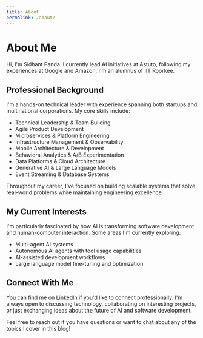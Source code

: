 ```yaml
---
title: About
permalink: /about/
---
```


# About Me

Hi, I'm Sidhant Panda. I currently lead AI initiatives at Astuto, following my experiences at Google and Amazon. I'm an alumnus of IIT Roorkee.

## Professional Background

I'm a hands-on technical leader with experience spanning both startups and multinational corporations. My core skills include:

- Technical Leadership & Team Building
- Agile Product Development
- Microservices & Platform Engineering
- Infrastructure Management & Observability
- Mobile Architecture & Development
- Behavioral Analytics & A/B Experimentation
- Data Platforms & Cloud Architecture
- Generative AI & Large Language Models
- Event Streaming & Database Systems

Throughout my career, I've focused on building scalable systems that solve real-world problems while maintaining engineering excellence.

## My Current Interests

I'm particularly fascinated by how AI is transforming software development and human-computer interaction. Some areas I'm currently exploring:

- Multi-agent AI systems
- Autonomous AI agents with tool usage capabilities
- AI-assisted development workflows
- Large language model fine-tuning and optimization

## Connect With Me

You can find me on [LinkedIn](https://www.linkedin.com/in/sidpan1/) if you'd like to connect professionally. I'm always open to discussing technology, collaborating on interesting projects, or just exchanging ideas about the future of AI and software development.

Feel free to reach out if you have questions or want to chat about any of the topics I cover in this blog!
